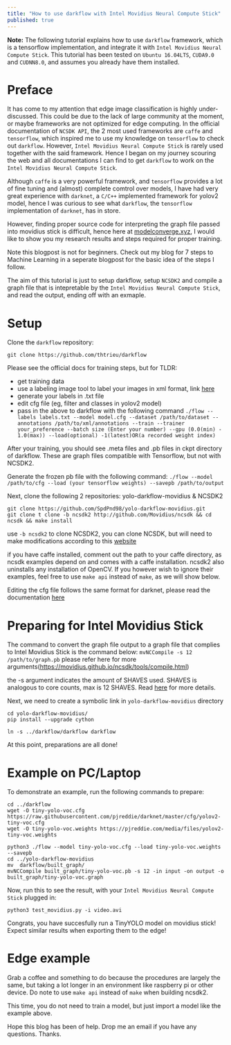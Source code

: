 ```yaml
---
title: "How to use darkflow with Intel Movidius Neural Compute Stick"
published: true
---
```


**Note:** The following tutorial explains how to use ```darkflow``` framework, which is a tensorflow implementation, and integrate it with ```Intel Movidius Neural Compute Stick```. This tutorial has been tested on ```Ubuntu 16.04LTS```, ```CUDA9.0``` and ```CUDNN8.0```, and assumes you already have them installed.

# Preface
It has come to my attention that edge image classification is highly under-discussed. This could be due to the lack of large community at the moment, or maybe frameworks are not optimized for edge computing. In the official documentation of ```NCSDK API```, the 2 most used frameworks are ```caffe``` and ```tensorflow```, which inspired me to use my knowledge on ```tensorflow``` to check out ```darkflow```. However, ```Intel Movidius Neural Compute Stick``` is rarely used together with the said framework. Hence I began on my journey scouring the web and all documentations I can find to get ```darkflow``` to work on the ```Intel Movidius Neural Compute Stick```.

Although ```caffe``` is a very powerful framework, and ```tensorflow``` provides a lot of fine tuning and (almost) complete comtrol over models, I have had very great experience with ```darknet```, a ```C/C++``` implemented framework for yolov2 model, hence I was curious to see what ```darkflow```, the ```tensorflow``` implementation of ```darknet```, has in store.

However, finding proper source code for interpreting the graph file passed into movidius stick is difficult, hence here at [modelconverge.xyz](https://www.modelconverge.xyz), I would like to show you my research results and steps required for proper training.

Note this blogpost is not for beginners. Check out my blog for 7 steps to Machine Learning in a seperate blogpost for the basic idea of the steps I follow.

The aim of this tutorial is just to setup darkflow, setup ```NCSDK2``` and compile a graph file that is intepretable by the ```Intel Movidius Neural Compute Stick```, and read the output, ending off with an exmaple. 

# Setup 
Clone the ```darkflow``` repository:

```git clone https://github.com/thtrieu/darkflow```

Please see the official docs for training steps, but for TLDR:
- get training data
- use a labeling image tool to label your images in xml format, link [here](https://github.com/tzutalin/labelImg)
- generate your labels in .txt file
- edit cfg file (eg, filter and classes in yolov2 model)
- pass in the above to darkflow with the following command
```./flow --labels labels.txt --model model.cfg --dataset /path/to/dataset --annotations /path/to/xml/annotations --train --trainer your_preference --batch size (Enter your number) --gpu (0.0(min) - 1.0(max)) --load(optional) -1(latest)OR(a recorded weight index)```

After your training, you should see .meta files and .pb files in ckpt directory of darkflow. These are graph files compatible with Tensorflow, but not with NCSDK2. 

Generate the frozen pb file with the following command:
```./flow --model /path/to/cfg --load (your tensorflow weights) --savepb /path/to/output```

Next, clone the following 2 repositories: yolo-darkflow-movidius & NCSDK2

```
git clone https://github.com/SpdPnd98/yolo-darkflow-movidius.git
git clone t clone -b ncsdk2 http://github.com/Movidius/ncsdk && cd ncsdk && make install
```
use ```-b ncsdk2``` to clone NCSDK2, you can clone NCSDK, but will need to make modifications according to this [website](https://movidius.github.io/ncsdk/ncapi/python_api_migration.html)

if you have caffe installed, comment out the path to your caffe directory, as ncsdk examples depend on and comes with a caffe installation. ncsdk2 also uninstalls any installation of OpenCV. If you however wish to ignore their examples, feel free to use ```make api``` instead of ```make```, as we will show below.

Editing the cfg file follows the same format for darknet, please read the documentation [here](https://pjreddie.com/darknet/yolo/)

# Preparing for Intel Movidius Stick
The command to convert the graph file output to a graph file that complies to Intel Movidius Stick is the command below:
```mvNCCompile -s 12 /path/to/graph.pb```
please refer here for more arguments(https://movidius.github.io/ncsdk/tools/compile.html)

the -s argument indicates the amount of SHAVES used. SHAVES is analogous to core counts, max is 12 SHAVES. Read [here](https://movidius.github.io/ncsdk/ncs.html) for more details.

Next, we need to create a symbolic link in ```yolo-darkflow-movidius``` directory
```
cd yolo-darkflow-movidius/
pip install --upgrade cython

ln -s ../darkflow/darkflow darkflow
```
At this point, preparations are all done!

# Example on PC/Laptop

To demonstrate an example, run the following commands to prepare:

```
cd ../darkflow
wget -O tiny-yolo-voc.cfg https://raw.githubusercontent.com/pjreddie/darknet/master/cfg/yolov2-tiny-voc.cfg
wget -O tiny-yolo-voc.weights https://pjreddie.com/media/files/yolov2-tiny-voc.weights

python3 ./flow --model tiny-yolo-voc.cfg --load tiny-yolo-voc.weights --savepb
cd ../yolo-darkflow-movidius
mv  darkflow/built_graph/
mvNCCompile built_graph/tiny-yolo-voc.pb -s 12 -in input -on output -o built_graph/tiny-yolo-voc.graph 
```

Now, run this to see the result, with your ```Intel Movidius Neural Compute Stick``` plugged in:

```
python3 test_movidius.py -i video.avi
```
Congrats, you have succesfully run a TinyYOLO model on movidius stick! Expect similar results when exporting them to the edge!

# Edge example

Grab a coffee and something to do because the procedures are largely the same, but taking a lot longer in an environment like raspberry pi or other device. Do note to use ```make api``` instead of ```make``` when building ncsdk2.

This time, you do not need to train a model, but just import a model like the example above. 

Hope this blog has been of help. Drop me an email if you have any questions. Thanks.